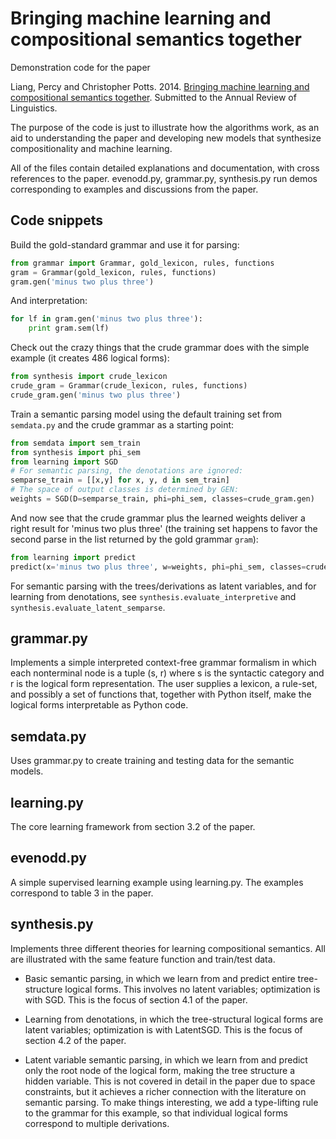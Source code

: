 Bringing machine learning and compositional semantics together
=========================

Demonstration code for the paper

Liang, Percy and Christopher Potts. 2014. [Bringing machine learning
and compositional semantics together](http://www.stanford.edu/~cgpotts/manuscripts/liang-potts-semantics.pdf). 
Submitted to the Annual Review of Linguistics.

The purpose of the code is just to illustrate how the algorithms work,
as an aid to understanding the paper and developing new models
that synthesize compositionality and machine learning.

All of the files contain detailed explanations and documentation, with
cross references to the paper. evenodd.py, grammar.py, synthesis.py
run demos corresponding to examples and discussions from the paper.

## Code snippets

Build the gold-standard grammar and use it for parsing:

```python
from grammar import Grammar, gold_lexicon, rules, functions
gram = Grammar(gold_lexicon, rules, functions)
gram.gen('minus two plus three')
```

And interpretation:

```python
for lf in gram.gen('minus two plus three'):
    print gram.sem(lf)
```

Check out the crazy things that the crude grammar does with the simple
example (it creates 486 logical forms):

```python
from synthesis import crude_lexicon
crude_gram = Grammar(crude_lexicon, rules, functions)
crude_gram.gen('minus two plus three')
```

Train a semantic parsing model using the default training set from `semdata.py`
and the crude grammar as a starting point:

```python
from semdata import sem_train
from synthesis import phi_sem
from learning import SGD
# For semantic parsing, the denotations are ignored:
semparse_train = [[x,y] for x, y, d in sem_train]
# The space of output classes is determined by GEN:
weights = SGD(D=semparse_train, phi=phi_sem, classes=crude_gram.gen)
```

And now see that the crude grammar plus the learned weights deliver a right
result for 'minus two plus three' (the training set happens to favor
the second parse in the list returned by the gold grammar `gram`):

```python
from learning import predict
predict(x='minus two plus three', w=weights, phi=phi_sem, classes=crude_gram.gen)
```

For semantic parsing with the trees/derivations as latent variables,
and for learning from denotations, see `synthesis.evaluate_interpretive` and
`synthesis.evaluate_latent_semparse`.


## grammar.py 

Implements a simple interpreted context-free grammar formalism in
which each nonterminal node is a tuple (s, r) where s is the syntactic
category and r is the logical form representation. The user supplies a
lexicon, a rule-set, and possibly a set of functions that, together
with Python itself, make the logical forms interpretable as Python
code.

## semdata.py

Uses grammar.py to create training and testing data for the semantic
models.

## learning.py

The core learning framework from section 3.2 of the paper.

## evenodd.py

A simple supervised learning example using learning.py. The examples
correspond to table 3 in the paper.

## synthesis.py

Implements three different theories for learning compositional
semantics. All are illustrated with the same feature function and
train/test data.

* Basic semantic parsing, in which we learn from and predict entire
tree-structure logical forms.  This involves no latent variables;
optimization is with SGD. This is the focus of section 4.1 of the
paper.

* Learning from denotations, in which the tree-structural logical
forms are latent variables; optimization is with LatentSGD. This
is the focus of section 4.2 of the paper.

* Latent variable semantic parsing, in which we learn from and predict
only the root node of the logical form, making the tree structure a
hidden variable. This is not covered in detail in the paper due to
space constraints, but it achieves a richer connection with the
literature on semantic parsing.  To make things interesting, we add a
type-lifting rule to the grammar for this example, so that individual
logical forms correspond to multiple derivations.

